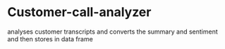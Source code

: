 # Customer-call-analyzer
analyses customer transcripts and converts the summary and sentiment  and then stores in data frame
